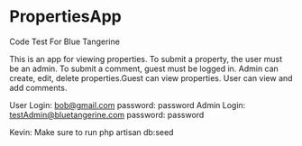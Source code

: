 # PropertiesApp
Code Test For Blue Tangerine


This is an app for viewing properties. To submit a property, the user must be an admin. To submit a comment, guest must be logged in. 
Admin can create, edit, delete properties.Guest can view properties. User can view and add comments.


User Login: bob@gmail.com password: password
Admin Login: testAdmin@bluetangerine.com password: password


Kevin: Make sure to run php artisan db:seed 
